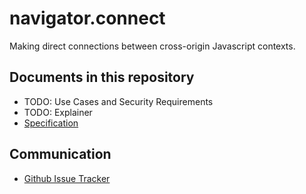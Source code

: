 navigator.connect
=================

Making direct connections between cross-origin Javascript contexts.

Documents in this repository
----------------------------

* TODO: Use Cases and Security Requirements
* TODO: Explainer
* [Specification](https://mkruisselbrink.github.io/navigator-connect/)

Communication
-------------

* [Github Issue Tracker](https://github.com/mkruisselbrink/navigator-connect/issues)
